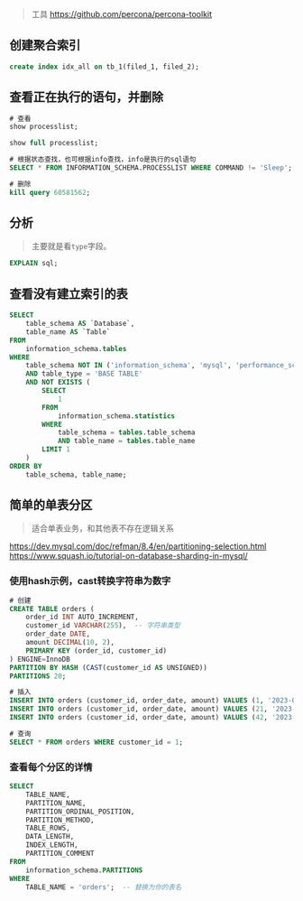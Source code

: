 > 工具 https://github.com/percona/percona-toolkit

## 创建聚合索引

```sql
create index idx_all on tb_1(filed_1, filed_2);
```

## 查看正在执行的语句，并删除

```sql
# 查看
show processlist;

show full processlist;

# 根据状态查找，也可根据info查找，info是执行的sql语句
SELECT * FROM INFORMATION_SCHEMA.PROCESSLIST WHERE COMMAND != 'Sleep';

# 删除
kill query 60581562;
```

## 分析

> 主要就是看`type`字段。

```sql
EXPLAIN sql;
```

## 查看没有建立索引的表

```sql
SELECT 
    table_schema AS `Database`,
    table_name AS `Table`
FROM 
    information_schema.tables
WHERE 
    table_schema NOT IN ('information_schema', 'mysql', 'performance_schema', 'sys') -- 排除系统数据库
    AND table_type = 'BASE TABLE'
    AND NOT EXISTS (
        SELECT 
            1
        FROM 
            information_schema.statistics
        WHERE 
            table_schema = tables.table_schema
            AND table_name = tables.table_name
        LIMIT 1
    )
ORDER BY 
    table_schema, table_name;
```

## 简单的单表分区

> 适合单表业务，和其他表不存在逻辑关系

https://dev.mysql.com/doc/refman/8.4/en/partitioning-selection.html  
https://www.squash.io/tutorial-on-database-sharding-in-mysql/

### 使用hash示例，cast转换字符串为数字

```sql
# 创建
CREATE TABLE orders (
    order_id INT AUTO_INCREMENT,
    customer_id VARCHAR(255),  -- 字符串类型
    order_date DATE,
    amount DECIMAL(10, 2),
    PRIMARY KEY (order_id, customer_id)
) ENGINE=InnoDB
PARTITION BY HASH (CAST(customer_id AS UNSIGNED)) 
PARTITIONS 20;

# 插入
INSERT INTO orders (customer_id, order_date, amount) VALUES (1, '2023-05-01', 100.00);
INSERT INTO orders (customer_id, order_date, amount) VALUES (21, '2023-05-02', 150.00);
INSERT INTO orders (customer_id, order_date, amount) VALUES (42, '2023-05-03', 200.00);

# 查询
SELECT * FROM orders WHERE customer_id = 1;
```



### 查看每个分区的详情

```sql
SELECT 
    TABLE_NAME,
    PARTITION_NAME,
    PARTITION_ORDINAL_POSITION,
    PARTITION_METHOD,
    TABLE_ROWS,
    DATA_LENGTH,
    INDEX_LENGTH,
    PARTITION_COMMENT
FROM 
    information_schema.PARTITIONS
WHERE 
    TABLE_NAME = 'orders';  -- 替换为你的表名
```
